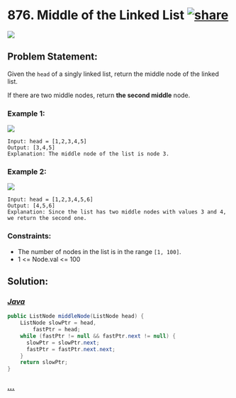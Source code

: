 # 876. Middle of the Linked List [![share]](https://leetcode.com/problems/middle-of-the-linked-list/)

![][easy]

## Problem Statement:

Given the `head` of a singly linked list, return the middle node of the linked list.

If there are two middle nodes, return **the second middle** node.

### Example 1:

![](https://assets.leetcode.com/uploads/2021/07/23/lc-midlist1.jpg)

```
Input: head = [1,2,3,4,5]
Output: [3,4,5]
Explanation: The middle node of the list is node 3.
```

### Example 2:

![](https://assets.leetcode.com/uploads/2021/07/23/lc-midlist2.jpg)

```
Input: head = [1,2,3,4,5,6]
Output: [4,5,6]
Explanation: Since the list has two middle nodes with values 3 and 4, we return the second one.
```

### Constraints:

- The number of nodes in the list is in the range `[1, 100]`.
- 1 <= Node.val <= 100

## Solution:

### [_Java_](./MiddleOfTheLinkedList.java)

```java
public ListNode middleNode(ListNode head) {
    ListNode slowPtr = head,
        fastPtr = head;
    while (fastPtr != null && fastPtr.next != null) {
      slowPtr = slowPtr.next;
      fastPtr = fastPtr.next.next;
    }
    return slowPtr;
}
```

### [_..._]()

```

```

<!----------------------------------{ link }--------------------------------->

[share]: https://img.icons8.com/external-anggara-blue-anggara-putra/20/000000/external-share-user-interface-basic-anggara-blue-anggara-putra-2.png
[easy]: https://img.shields.io/badge/Difficulty-Easy-bright.svg
[medium]: https://img.shields.io/badge/Difficulty-Medium-yellow.svg
[hard]: https://img.shields.io/badge/Difficulty-Hard-red.svg
